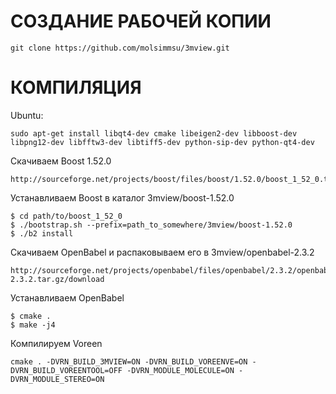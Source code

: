 # СОЗДАНИЕ РАБОЧЕЙ КОПИИ
    git clone https://github.com/molsimmsu/3mview.git

# КОМПИЛЯЦИЯ

Ubuntu:

    sudo apt-get install libqt4-dev cmake libeigen2-dev libboost-dev libpng12-dev libfftw3-dev libtiff5-dev python-sip-dev python-qt4-dev

Скачиваем Boost 1.52.0

    http://sourceforge.net/projects/boost/files/boost/1.52.0/boost_1_52_0.tar.bz2/download
    
Устанавливаем Boost в каталог 3mview/boost-1.52.0

    $ cd path/to/boost_1_52_0
    $ ./bootstrap.sh --prefix=path_to_somewhere/3mview/boost-1.52.0
    $ ./b2 install
    
Скачиваем OpenBabel и распаковываем его в 3mview/openbabel-2.3.2

    http://sourceforge.net/projects/openbabel/files/openbabel/2.3.2/openbabel-2.3.2.tar.gz/download
    
Устанавливаем OpenBabel

    $ cmake .
    $ make -j4

Компилируем Voreen

    cmake . -DVRN_BUILD_3MVIEW=ON -DVRN_BUILD_VOREENVE=ON -DVRN_BUILD_VOREENTOOL=OFF -DVRN_MODULE_MOLECULE=ON -DVRN_MODULE_STEREO=ON
